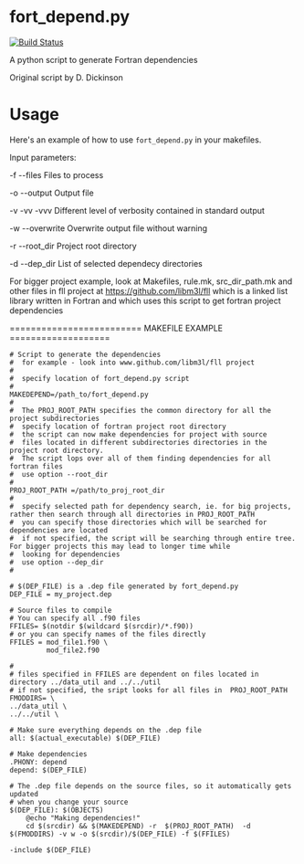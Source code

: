 fort_depend.py
==============

[![Build Status](https://travis-ci.org/ZedThree/fort_depend.py.svg?branch=rewrite)](https://travis-ci.org/ZedThree/fort_depend.py)

A python script to generate Fortran dependencies

Original script by D. Dickinson

Usage
=====

Here's an example of how to use `fort_depend.py` in your makefiles.

Input parameters:


   -f  --files        Files to process

   -o  --output       Output file

   -v -vv -vvv        Different level of verbosity contained in standard output

   -w  --overwrite    Overwrite output file without warning

   -r --root_dir      Project root directory

   -d --dep_dir       List of selected dependecy directories


For bigger project example, look at Makefiles, rule.mk, src_dir_path.mk and other files in fll project at
https://github.com/libm3l/fll which is a linked list library written in Fortran and which uses this 
script to get fortran project dependencies

=========================  MAKEFILE EXAMPLE  ===================

    # Script to generate the dependencies
    #  for example - look into www.github.com/libm3l/fll project
    #
    #  specify location of fort_depend.py script
    #
    MAKEDEPEND=/path_to/fort_depend.py
    #
    #  The PROJ_ROOT_PATH specifies the common directory for all the project subdirectories
    #  specify location of fortran project root directory
    #  the script can now make dependencies for project with source
    #  files located in different subdirectories directories in the project root directory. 
    #  The script lops over all of them finding dependencies for all fortran files 
    #  use option --root_dir
    #
    PROJ_ROOT_PATH =/path/to_proj_root_dir
    #
    #  specify selected path for dependency search, ie. for big projects, rather then search through all directories in PROJ_ROOT_PATH
    #  you can specify those directories which will be searched for dependencies are located
    #  if not specified, the script will be searching through entire tree. For bigger projects this may lead to longer time while 
    #  looking for dependencies
    #  use option --dep_dir
    #

    # $(DEP_FILE) is a .dep file generated by fort_depend.py
    DEP_FILE = my_project.dep

    # Source files to compile
    # You can specify all .f90 files
    FFILES= $(notdir $(wildcard $(srcdir)/*.f90))
    # or you can specify names of the files directly
    FFILES = mod_file1.f90 \
             mod_file2.f90

    #
    # files specified in FFILES are dependent on files located in directory ../data_util and ../../util
    # if not specified, the sript looks for all files in  PROJ_ROOT_PATH
    FMODDIRS= \
    ../data_util \
    ../../util \

    # Make sure everything depends on the .dep file
    all: $(actual_executable) $(DEP_FILE)

    # Make dependencies
    .PHONY: depend
    depend: $(DEP_FILE)

    # The .dep file depends on the source files, so it automatically gets updated
    # when you change your source
    $(DEP_FILE): $(OBJECTS)
        @echo "Making dependencies!"
        cd $(srcdir) && $(MAKEDEPEND) -r  $(PROJ_ROOT_PATH)  -d $(FMODDIRS) -v w -o $(srcdir)/$(DEP_FILE) -f $(FFILES)
        
    -include $(DEP_FILE)
